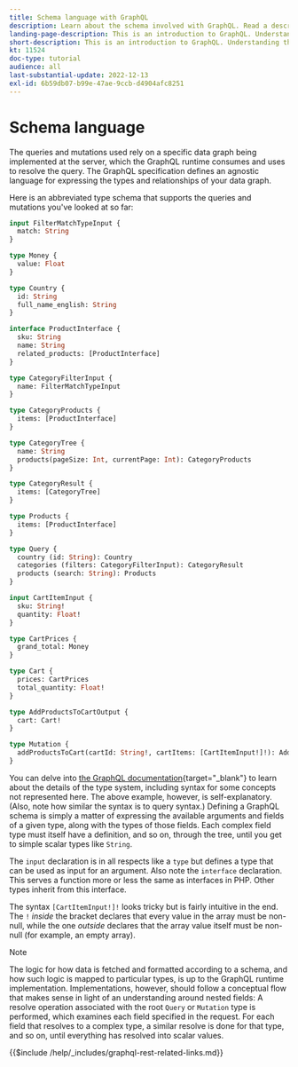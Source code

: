 ```yaml
---
title: Schema language with GraphQL
description: Learn about the schema involved with GraphQL. Read a description of the schema, along with some interesting patterns and ways to read the schema.
landing-page-description: This is an introduction to GraphQL. Understanding the schema and how to interpret some of the elements
short-description: This is an introduction to GraphQL. Understanding the schema and how to interpret some of the elements
kt: 11524
doc-type: tutorial
audience: all
last-substantial-update: 2022-12-13
exl-id: 6b59db07-b99e-47ae-9ccb-d4904afc8251
---
```

# Schema language

The queries and mutations used rely on a specific data graph being implemented at the server, which the GraphQL runtime consumes and uses to resolve the query. The GraphQL specification defines an agnostic language for expressing the types and relationships of your data graph.

Here is an abbreviated type schema that supports the queries and mutations you've looked at so far:

```graphql
input FilterMatchTypeInput {
  match: String
}

type Money {
  value: Float
}

type Country {
  id: String
  full_name_english: String
}

interface ProductInterface {
  sku: String
  name: String
  related_products: [ProductInterface]
}

type CategoryFilterInput {
  name: FilterMatchTypeInput
}

type CategoryProducts {
  items: [ProductInterface]
}

type CategoryTree {
  name: String
  products(pageSize: Int, currentPage: Int): CategoryProducts
}

type CategoryResult {
  items: [CategoryTree]
}

type Products {
  items: [ProductInterface]
}

type Query {
  country (id: String): Country
  categories (filters: CategoryFilterInput): CategoryResult
  products (search: String): Products
}

input CartItemInput {
  sku: String!
  quantity: Float!
}

type CartPrices {
  grand_total: Money
}

type Cart {
  prices: CartPrices
  total_quantity: Float!
}

type AddProductsToCartOutput {
  cart: Cart!
}

type Mutation {
  addProductsToCart(cartId: String!, cartItems: [CartItemInput!]!): AddProductsToCartOutput
}
```

You can delve into [the GraphQL documentation](https://graphql.org/learn/schema/){target="_blank"} to learn about the details of the type system, including syntax for some concepts not represented here. The above example, however, is self-explanatory. (Also, note how similar the syntax is to query syntax.) Defining a GraphQL schema is simply a matter of expressing the available arguments and fields of a given type, along with the types of those fields. Each complex field type must itself have a definition, and so on, through the tree, until you get to simple scalar types like `String`.

The `input` declaration is in all respects like a `type` but defines a type that can be used as input for an argument. Also note the `interface` declaration. This serves a function more or less the same as interfaces in PHP. Other types inherit from this interface.

The syntax `[CartItemInput!]!` looks tricky but is fairly intuitive in the end. The `!` _inside_ the bracket declares that every value in the array must be non-null, while the one _outside_ declares that the array value itself must be non-null (for example, an empty array).

>[!NOTE]
>
>The logic for how data is fetched and formatted according to a schema, and how such logic is mapped to particular types, is up to the GraphQL runtime implementation. Implementations, however, should follow a conceptual flow that makes sense in light of an understanding around nested fields: A resolve operation associated with the root `Query` or `Mutation` type is performed, which examines each field specified in the request. For each field that resolves to a complex type, a similar resolve is done for that type, and so on, until everything has resolved into scalar values.

{{$include /help/_includes/graphql-rest-related-links.md}}
